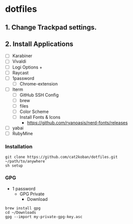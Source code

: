 # dotfiles

## 1. Change Trackpad settings.
## 2. Install Applications

- [ ] Karabiner
- [ ] Vivaldi
- [ ] Logi Options +
- [ ] Raycast
- [ ] 1password
    - [ ] Chrome-extension
- [ ] Iterm
    - [ ] GitHub SSH Config
    - [ ] brew
    - [ ] files
    - [ ] Color Scheme
    - [ ] Install Fonts & Icons
        -  https://github.com/ryanoasis/nerd-fonts/releases
- [ ] yabai
- [ ] RubyMine

### Installation
```
git clone https://github.com/cat2koban/dotfiles.git ~/path/to/anywhere`
sh setup
```

### GPG

- 1 password 
  - GPG Private
    - Download

```
brew install gpg
cd ~/Downloads
gpg --import my-private-gpg-key.asc
```
